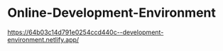 # Online-Development-Environment
https://64b03c14d791e0254ccd440c--development-environment.netlify.app/
